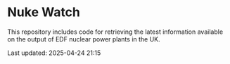 # Nuke Watch

This repository includes code for retrieving the latest information available on the output of EDF nuclear power plants in the UK.

Last updated: 2025-04-24 21:15
